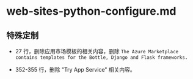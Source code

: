 # web-sites-python-configure.md

## 特殊定制

* 27 行，删除应用市场模板的相关内容，删除 `The Azure Marketplace contains templates for the Bottle, Django and Flask frameworks.`

* 352-355 行，删除 "Try App Service" 相关内容。